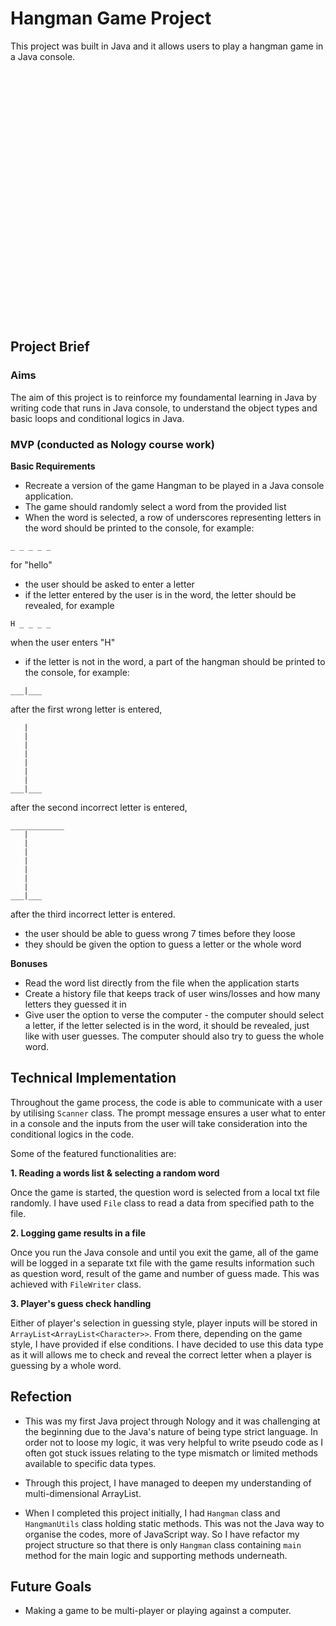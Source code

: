 # Hangman Game Project

This project was built in Java and it allows users to play a hangman game in a Java console.

<image scr="https://github.com/tomokawaguchi/hangman-project/blob/main/src/project-snapshot.png" width="auto" height="400" />

## Project Brief

### Aims

The aim of this project is to reinforce my foundamental learning in Java by writing code that runs in Java console, to understand the object types and basic loops and conditional logics in Java.

### MVP (conducted as Nology course work)

**Basic Requirements**

- Recreate a version of the game Hangman to be played in a Java console application.
- The game should randomly select a word from the provided list
- When the word is selected, a row of underscores representing letters in the word should be printed to the console, for example:

```
_ _ _ _ _
```

for "hello"

- the user should be asked to enter a letter
- if the letter entered by the user is in the word, the letter should be revealed, for example

```
H _ _ _ _
```

when the user enters "H"

- if the letter is not in the word, a part of the hangman should be printed to the console, for example:

```
___|___
```

after the first wrong letter is entered,

```
   |
   |
   |
   |
   |
   |
   |
___|___
```

after the second incorrect letter is entered,

```
____________
   |
   |
   |
   |
   |
   |
   |
___|___
```

after the third incorrect letter is entered.

- the user should be able to guess wrong 7 times before they loose
- they should be given the option to guess a letter or the whole word

**Bonuses**

- Read the word list directly from the file when the application starts
- Create a history file that keeps track of user wins/losses and how many letters they guessed it in
- Give user the option to verse the computer - the computer should select a letter, if the letter selected is in the word, it should be revealed, just like with user guesses. The computer should also try to guess the whole word.

## Technical Implementation

Throughout the game process, the code is able to communicate with a user by utilising `Scanner` class. The prompt message ensures a user what to enter in a console and the inputs from the user will take consideration into the conditional logics in the code.

Some of the featured functionalities are:

**1. Reading a words list & selecting a random word**

Once the game is started, the question word is selected from a local txt file randomly. I have used `File` class to read a data from specified path to the file.

**2. Logging game results in a file**

Once you run the Java console and until you exit the game, all of the game will be logged in a separate txt file with the game results information such as question word, result of the game and number of guess made. This was achieved with `FileWriter` class.

**3. Player's guess check handling**

Either of player's selection in guessing style, player inputs will be stored in `ArrayList<ArrayList<Character>>`. From there, depending on the game style, I have provided if else conditions. I have decided to use this data type as it will allows me to check and reveal the correct letter when a player is guessing by a whole word.

## Refection

- This was my first Java project through Nology and it was challenging at the beginning due to the Java's nature of being type strict language. In order not to loose my logic, it was very helpful to write pseudo code as I often got stuck issues relating to the type mismatch or limited methods available to specific data types.

- Through this project, I have managed to deepen my understanding of multi-dimensional ArrayList.

- When I completed this project initially, I had `Hangman` class and `HangmanUtils` class holding static methods. This was not the Java way to organise the codes, more of JavaScript way. So I have refactor my project structure so that there is only `Hangman` class containing `main` method for the main logic and supporting methods underneath.

## Future Goals

- Making a game to be multi-player or playing against a computer.
